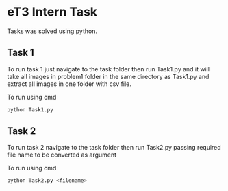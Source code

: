 # eT3 Intern Task

Tasks was solved using python.

## Task 1

To run task 1 just navigate to the task folder then run Task1.py and it will take all images in problem1 folder in the same directory as Task1.py and extract all images in one folder with csv file.

To run using cmd

```bash
python Task1.py
```

## Task 2

To run task 2 navigate to the task folder then run Task2.py passing required file name to be converted as argument

To run using cmd
 
```python
python Task2.py <filename>
```
